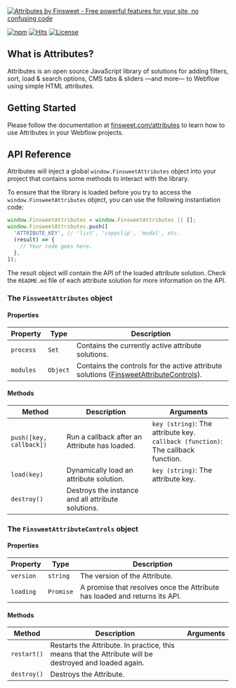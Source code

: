 <a target="_blank" href="https://finsweet.com/attributes">
  <picture>
    <img src="https://cdn.prod.website-files.com/648b0184fc925cdf643d8b74/681bae7059f00e0e5d4e5c97_banner-attributes.png" alt="Attributes by Finsweet - Free powerful features for your site, no confusing code" />
  </picture>
</a>

[![npm](https://img.shields.io/npm/v/@finsweet/attributes.svg)](https://www.npmjs.com/package/@finsweet/attributes) [![Hits](https://img.shields.io/jsdelivr/npm/hm/@finsweet/attributes)](https://www.npmjs.com/package/@finsweet/attributes) [![License](https://img.shields.io/npm/l/@finsweet/attributes.svg)](LICENSE.md)

## What is Attributes?

Attributes is an open source JavaScript library of solutions for adding filters, sort, load & search options, CMS tabs & sliders —and more— to Webflow using simple HTML attributes.

## Getting Started

Please follow the documentation at [finsweet.com/attributes](https://www.finsweet.com/attributes) to learn how to use Attributes in your Webflow projects.

## API Reference

Attributes will inject a global `window.FinsweetAttributes` object into your project that contains some methods to interact with the library.

To ensure that the library is loaded before you try to access the `window.FinsweetAttributes` object, you can use the following instantiation code:

```javascript
window.FinsweetAttributes = window.FinsweetAttributes || [];
window.FinsweetAttributes.push([
  'ATTRIBUTE_KEY', // 'list', 'copyclip', 'modal', etc.
  (result) => {
    // Your code goes here.
  },
]);
```

The result object will contain the API of the loaded attribute solution. Check the `README.md` file of each attribute solution for more information on the API.

### The `FinsweetAttributes` object

#### Properties

| Property  | Type     | Description                                                                                                                    |
| --------- | -------- | ------------------------------------------------------------------------------------------------------------------------------ |
| `process` | `Set`    | Contains the currently active attribute solutions.                                                                             |
| `modules` | `Object` | Contains the controls for the active attribute solutions ([FinsweetAttributeControls](#the-finsweetattributecontrols-object)). |

#### Methods

| Method                  | Description                                        | Arguments                                                                           |
| ----------------------- | -------------------------------------------------- | ----------------------------------------------------------------------------------- |
| `push([key, callback])` | Run a callback after an Attribute has loaded.      | `key (string)`: The attribute key.<br>`callback (function)`: The callback function. |
| `load(key)`             | Dynamically load an attribute solution.            | `key (string)`: The attribute key.                                                  |
| `destroy()`             | Destroys the instance and all attribute solutions. |                                                                                     |

### The `FinsweetAttributeControls` object

#### Properties

| Property  | Type      | Description                                                                |
| --------- | --------- | -------------------------------------------------------------------------- |
| `version` | `string`  | The version of the Attribute.                                              |
| `loading` | `Promise` | A promise that resolves once the Attribute has loaded and returns its API. |

#### Methods

| Method      | Description                                                                                            | Arguments |
| ----------- | ------------------------------------------------------------------------------------------------------ | --------- |
| `restart()` | Restarts the Attribute. In practice, this means that the Attribute will be destroyed and loaded again. |           |
| `destroy()` | Destroys the Attribute.                                                                                |           |
